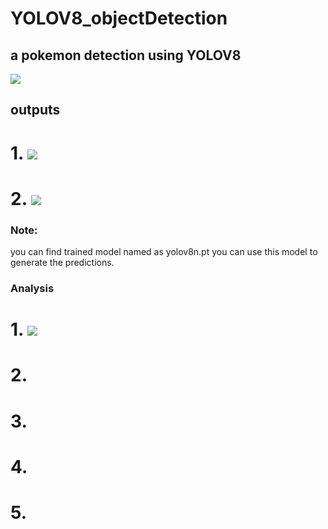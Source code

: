 # YOLOV8_objectDetection
## a pokemon detection using YOLOV8
![](https://github.com/PranjalDby/YOLOV8_objectDetection/blob/main/Screenshot%202024-06-30%20134638.png)

## outputs

# 1. ![](https://github.com/PranjalDby/YOLOV8_objectDetection/blob/main/Screenshot%202024-06-30%20162742.png)
# 2. ![](https://github.com/PranjalDby/YOLOV8_objectDetection/blob/main/Screenshot%202024-06-30%20162759.png)


### Note:
<p> you can find  trained model named as yolov8n.pt you can use this model to generate the predictions.</p>

### Analysis

# 1. ![](https://github.com/PranjalDby/YOLOV8_objectDetection/blob/main/results_analysis/confusion_matrix.png)
# 2. ![]()
# 3. ![]()
# 4. ![]()
# 5. ![]()

